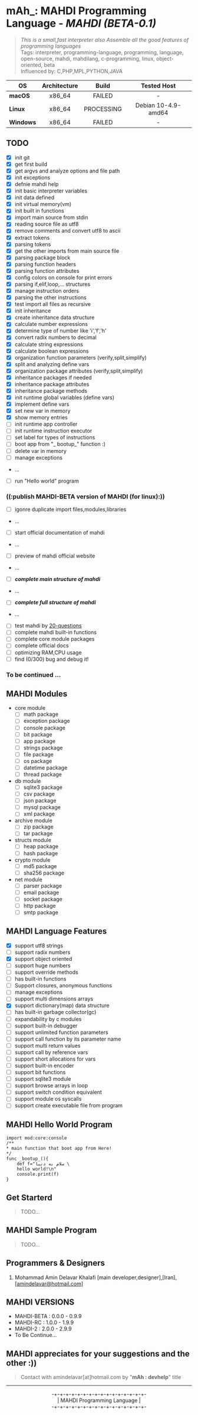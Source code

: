 **mAh_:** MAHDI Programming Language - _MAHDI (BETA-0.1)_
============================================

> _This is a small,fast interpreter also Assemble all the good features of programming languages_ <br>
> Tags:
 interpreter, programming-language, programming, language, open-source, mahdi, mahdilang, c-programming, linux, object-oriented, beta <br>
> Influenced by:
 C,PHP,MPL,PYTHON,JAVA

| **OS** | **Architecture** | **Build** | **Tested Host**|
|---|:---:|:---:|:---:|
| **macOS**   | x86_64 |FAILED      |-
| **Linux**   | x86_64 |PROCESSING  |Debian 10-4.9-amd64
| **Windows** | x86_64 |FAILED      |-

TODO
--------

 - [x] init git
 - [x] get first build
 - [x] get argvs and analyze options and file path
 - [x] init exceptions
 - [x] defnie mahdi help
 - [x] init basic interpreter variables
 - [x] init data defined
 - [x] init virtual memory(vm)
 - [x] init built in functions
 - [x] import main source from stdin
 - [x] reading source file as utf8
 - [x] remove comments and convert utf8 to ascii
 - [x] extract tokens
 - [x] parsing tokens
 - [x] get the other imports from main source file
 - [x] parsing package block
 - [x] parsing function headers
 - [x] parsing function attributes
 - [x] config colors on console for print errors
 - [x] parsing if,elif,loop,... structures
 - [x] manage instruction orders
 - [x] parsing the other instructions
 - [x] test import all files as recursive
 - [x] init inheritance
 - [x] create inheritance data structure
 - [x] calculate number expressions
 - [x] determine type of number like 'i','f','h'
 - [x] convert radix numbers to decimal
 - [x] calculate string expressions
 - [x] calculate boolean expressions
 - [x] organization function parameters (verify,split,simplify)
 - [x] split and analyzing define vars
 - [x] organization package attributes (verify,split,simplify)
 - [x] inheritance packages if needed
 - [x] inheritance package attributes
 - [x] inheritance package methods
 - [x] init runtime global variables (define vars)
 - [x] implement define vars
 - [x] set new var in memory
 - [x] show memory entries
 - [ ] init runtime app controller
 - [ ] init runtime instruction executor
 - [ ] set label for types of instructions
 - [ ] boot app from "_ bootup_" function :)
 - [ ] delete var in memory
 - [ ] manage exceptions
 - ...
 - [ ] run "Hello world" program

### ((:publish MAHDI-BETA version of MAHDI (for linux):))

 - [ ] igonre duplicate import files,modules,libraries
 - ...
 - [ ] start official documentation of mahdi
 - ...
 - [ ] preview of mahdi official website
 - ...
 - [ ] **_complete main structure of mahdi_**
 - ...
 - [ ] **_complete full structure of mahdi_**
 - ...
 - [ ] test mahdi by [20-questions](https://github.com/mykeels/20-questions)
 - [ ] complete mahdi built-in functions
 - [ ] complete core module packages
 - [ ] complete official docs
 - [ ] optimizing RAM,CPU usage
 - [ ] find (0/300) bug and debug it!

### To be continued ...


MAHDI Modules
--------
* core module
    - [ ] math package
    - [ ] exception package 
    - [ ] console package
    - [ ] bit package
    - [ ] app package 
    - [ ] strings package
    - [ ] file package
    - [ ] os package
    - [ ] datetime package
    - [ ] thread package
* db module
    - [ ] sqlite3 package
    - [ ] csv package
    - [ ] json package
    - [ ] mysql package
    - [ ] xml package
* archive module
    - [ ] zip package
    - [ ] tar package
* structs module
    - [ ] heap package
    - [ ] hash package
* crypto module
    - [ ] md5 package
    - [ ] sha256 package
* net module
    - [ ] parser package
    - [ ] email package
    - [ ] socket package
    - [ ] http package
    - [ ] smtp package

MAHDI Language Features
--------

- [x] support utf8 strings 
- [ ] support radix numbers  
- [x] support object oriented  
- [ ] support huge numbers 
- [ ] support override methods  
- [ ] has built-in functions  
- [ ] Support closures, anonymous functions
- [ ] manage exceptions  
- [ ] support multi dimensions arrays  
- [x] support dictionary(map) data structure 
- [ ] has built-in garbage collector(gc)  
- [ ] expandability by c modules  
- [ ] support built-in debugger  
- [ ] support unlimited function parameters  
- [ ] support call function by its parameter name 
- [ ] support multi return values  
- [ ] support call by reference vars  
- [ ] support short allocations for vars  
- [ ] support built-in encoder  
- [ ] support bit functions  
- [ ] support sqlite3 module  
- [ ] support browse arrays in loop  
- [ ] support switch condition equivalent  
- [ ] support module os syscalls  
- [ ] support create executable file from program 

MAHDI Hello World Program
--------
    import mod:core:console
    /**
    * main function that boot app from Here!
    */
    func _bootup_(){
        def f="سلام به دنیا \
        hello world!\n"
        console.print(f)
    }

Get Starterd
--------

> TODO...

MAHDI Sample Program
--------
> TODO...

Programmers & Designers
--------

1. Mohammad Amin Delavar Khalafi [main developer,designer],[Iran],[amindelavar@hotmail.com]

MAHDI VERSIONS
--------
* MAHDI-BETA	:	0.0.0 - 0.9.9
* MAHDI-RC		:	1.0.0 - 1.9.9
* MAHDI-2	    :	2.0.0 - 2.9.9
* To Be Continue...



MAHDI appreciates for your suggestions and the other :))
--------

> Contact with amindelavar[at]hotmail.com by "**mAh : devhelp**" title


<hr>
<center>
-+-+-+-+-+-+-+-+-+-+-+-+-+-+-+-+-<br>
|   MAHDI Programming Language  |<br>
-+-+-+-+-+-+-+-+-+-+-+-+-+-+-+-+-<br>
</center>